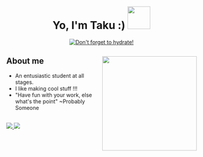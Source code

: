 <h1 align="center"><b> Yo, I'm Taku :) </b><img src="https://media3.giphy.com/media/j0HjChGV0J44KrrlGv/giphy.gif" width="60"></h1>

<p align="center">
  <a href="https://git.io/typing-svg"><img src="https://readme-typing-svg.demolab.com?font=Fira+Code&weight=500&pause=1000&color=E385F7&center=true&vCenter=true&repeat=false&width=435&lines=Don't+forget+to+hydrate!" alt="Don't forget to hydrate!"></a>
</p>

## **About me** <picture> <img align="right" src="https://media1.giphy.com/media/BQ8fxqGTsJYWc/giphy.gif" width = 250px></picture>

- An entusiastic student at all stages.
- I like making cool stuff !!!
- "Have fun with your work, else what's the point" ~Probably Someone
<br>
<!-- Links -->
<a href='https://www.linkedin.com/in/takunda-marowa-b4805120b/' target="__blank">
  <img src='https://img.shields.io/badge/LinkedIn-0077B5?style=for-the-badge&logo=linkedin&logoColor=white'/>
</a>
<a href='discordapp.com/users/[287582959798845440]' target="__blank">
  <img src='https://img.shields.io/badge/Discord-7289DA?style=for-the-badge&logo=discord&logoColor=white'/>
</a>
